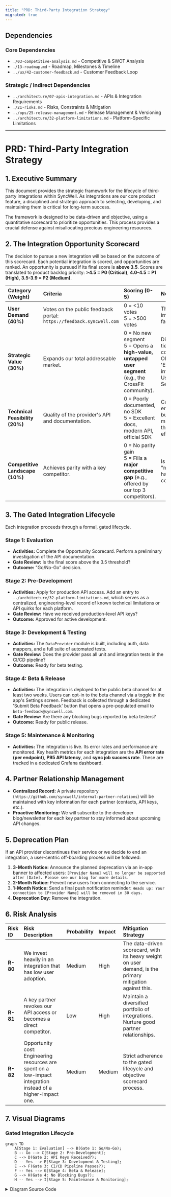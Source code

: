 ```yaml
---
title: "PRD: Third-Party Integration Strategy"
migrated: true
---
```

## Dependencies

### Core Dependencies
- `./03-competitive-analysis.md` - Competitive & SWOT Analysis
- `./13-roadmap.md` - Roadmap, Milestones & Timeline
- `../ux/42-customer-feedback.md` - Customer Feedback Loop

### Strategic / Indirect Dependencies
- `../architecture/07-apis-integration.md` - APIs & Integration Requirements
- `./21-risks.md` - Risks, Constraints & Mitigation
- `../ops/25-release-management.md` - Release Management & Versioning
- `../architecture/32-platform-limitations.md` - Platform-Specific Limitations

---

# PRD: Third-Party Integration Strategy

## 1. Executive Summary

This document provides the strategic framework for the lifecycle of third-party integrations within SyncWell. As integrations are our core product feature, a disciplined and strategic approach to selecting, developing, and maintaining them is critical for long-term success.

The framework is designed to be data-driven and objective, using a quantitative scorecard to prioritize opportunities. This process provides a crucial defense against misallocating precious engineering resources.

## 2. The Integration Opportunity Scorecard

The decision to pursue a new integration will be based on the outcome of this scorecard. Each potential integration is scored, and opportunities are ranked. An opportunity is pursued if its final score is **above 3.5**. Scores are translated to product backlog priority: **>4.5 = P0 (Critical)**, **4.0-4.5 = P1 (High)**, **3.5-3.9 = P2 (Medium)**.

| Category (Weight) | Criteria | Scoring (0-5) | Notes |
| :--- | :--- | :--- | :--- |
| **User Demand (40%)** | Votes on the public feedback portal: `https://feedback.syncwell.com` | 0 = <10 votes<br>5 = >500 votes | The most important factor. |
| **Strategic Value (30%)**| Expands our total addressable market. | 0 = No new segment<br>5 = Opens a **high-value, untapped user segment** (e.g., the CrossFit community). | Directly tied to company OKRs like 'Expand into New User Segments'. |
| **Technical Feasibility (20%)** | Quality of the provider's API and documentation. | 0 = Poorly documented, no SDK<br>5 = Excellent docs, modern API, official SDK | Can our engineers build and maintain this efficiently? |
| **Competitive Landscape (10%)**| Achieves parity with a key competitor. | 0 = No parity gain<br>5 = Fills a **major competitive gap** (e.g., offered by our top 3 competitors). | Is this a "must-have" to compete? |

## 3. The Gated Integration Lifecycle

Each integration proceeds through a formal, gated lifecycle.

### Stage 1: Evaluation
*   **Activities:** Complete the Opportunity Scorecard. Perform a preliminary investigation of the API documentation.
*   **Gate Review:** Is the final score above the 3.5 threshold?
*   **Outcome:** "Go/No-Go" decision.

### Stage 2: Pre-Development
*   **Activities:** Apply for production API access. Add an entry to `../architecture/32-platform-limitations.md`, which serves as a centralized, engineering-level record of known technical limitations or API quirks for each platform.
*   **Gate Review:** Have we received production-level API keys?
*   **Outcome:** Approved for active development.

### Stage 3: Development & Testing
*   **Activities:** The `DataProvider` module is built, including auth, data mappers, and a full suite of automated tests.
*   **Gate Review:** Does the provider pass all unit and integration tests in the CI/CD pipeline?
*   **Outcome:** Ready for beta testing.

### Stage 4: Beta & Release
*   **Activities:** The integration is deployed to the public beta channel for at least two weeks. Users can opt-in to the beta channel via a toggle in the app's Settings screen. Feedback is collected through a dedicated 'Submit Beta Feedback' button that opens a pre-populated email to `beta-feedback@syncwell.com`.
*   **Gate Review:** Are there any blocking bugs reported by beta testers?
*   **Outcome:** Ready for public release.

### Stage 5: Maintenance & Monitoring
*   **Activities:** The integration is live. Its error rates and performance are monitored. Key health metrics for each integration are the **API error rate (per endpoint)**, **P95 API latency**, and **sync job success rate**. These are tracked in a dedicated Grafana dashboard.

## 4. Partner Relationship Management

*   **Centralized Record:** A private repository (`https://github.com/syncwell/internal-partner-relations`) will be maintained with key information for each partner (contacts, API keys, etc.).
*   **Proactive Monitoring:** We will subscribe to the developer blog/newsletter for each key partner to stay informed about upcoming API changes.

## 5. Deprecation Plan

If an API provider discontinues their service or we decide to end an integration, a user-centric off-boarding process will be followed:
1.  **3-Month Notice:** Announce the planned deprecation via an in-app banner to affected users: `[Provider Name] will no longer be supported after [Date]. Please see our blog for more details.`
2.  **2-Month Notice:** Prevent new users from connecting to the service.
3.  **1-Month Notice:** Send a final push notification reminder: `Heads up: Your connection to [Provider Name] will be removed in 30 days.`
4.  **Deprecation Day:** Remove the integration.

## 6. Risk Analysis

| Risk ID | Risk Description | Probability | Impact | Mitigation Strategy |
| :--- | :--- | :--- | :--- | :--- |
| **R-80** | We invest heavily in an integration that has low user adoption. | Medium | High | The data-driven scorecard, with its heavy weight on user demand, is the primary mitigation against this. |
| **R-81** | A key partner revokes our API access or becomes a direct competitor. | Low | High | Maintain a diversified portfolio of integrations. Nurture good partner relationships. |
| **R-82** | Opportunity cost: Engineering resources are spent on a low-impact integration instead of a higher-impact one. | Medium | Medium | Strict adherence to the gated lifecycle and objective scorecard process. |

## 7. Visual Diagrams

### Gated Integration Lifecycle
```mermaid
graph TD
    A[Stage 1: Evaluation] --> B(Gate 1: Go/No-Go);
    B -- Go --> C[Stage 2: Pre-Development];
    C --> D(Gate 2: API Keys Received?);
    D -- Yes --> E[Stage 3: Development & Testing];
    E --> F(Gate 3: CI/CD Pipeline Passes?);
    F -- Yes --> G[Stage 4: Beta & Release];
    G --> H(Gate 4: No Blocking Bugs?);
    H -- Yes --> I[Stage 5: Maintenance & Monitoring];
```

<details>
<summary>Diagram Source Code</summary>

```mermaid
graph TD
    A[Stage 1: Evaluation] --> B(Gate 1: Go/No-Go);
    B -- Go --> C[Stage 2: Pre-Development];
    C --> D(Gate 2: API Keys Received?);
    D -- Yes --> E[Stage 3: Development & Testing];
    E --> F(Gate 3: CI/CD Pipeline Passes?);
    F -- Yes --> G[Stage 4: Beta & Release];
    G --> H(Gate 4: No Blocking Bugs?);
    H -- Yes --> I[Stage 5: Maintenance & Monitoring];
```
</details>
